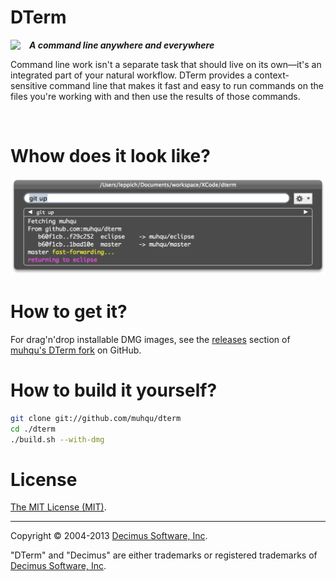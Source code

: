 
# DTerm 

<img src="Images/DTerm128.png" style="float:left;margin-right:1em;">

***A command line anywhere and everywhere***

Command line work isn't a separate task that should live on its own—it's an integrated part of your natural workflow. DTerm provides a context-sensitive command line that makes it fast and easy to run commands on the files you're working with and then use the results of those commands.

<br break="both">

# Whow does it look like?

![](Images/DTerm-ScreenShot@2x.png)

# How to get it?

For drag'n'drop installable DMG images, see the [releases][] section of [muhqu's DTerm fork][releases] on GitHub.  

# How to build it yourself?

``` sh
git clone git://github.com/muhqu/dterm
cd ./dterm
./build.sh --with-dmg
```


# License

[The MIT License (MIT)](./LICENSE).

---

Copyright © 2004-2013 [Decimus Software, Inc][decimus].

"DTerm" and "Decimus" are either trademarks or registered trademarks of [Decimus Software, Inc][decimus].

[releases]: https://github.com/muhqu/dterm/releases
[decimus]: http://decimus.net